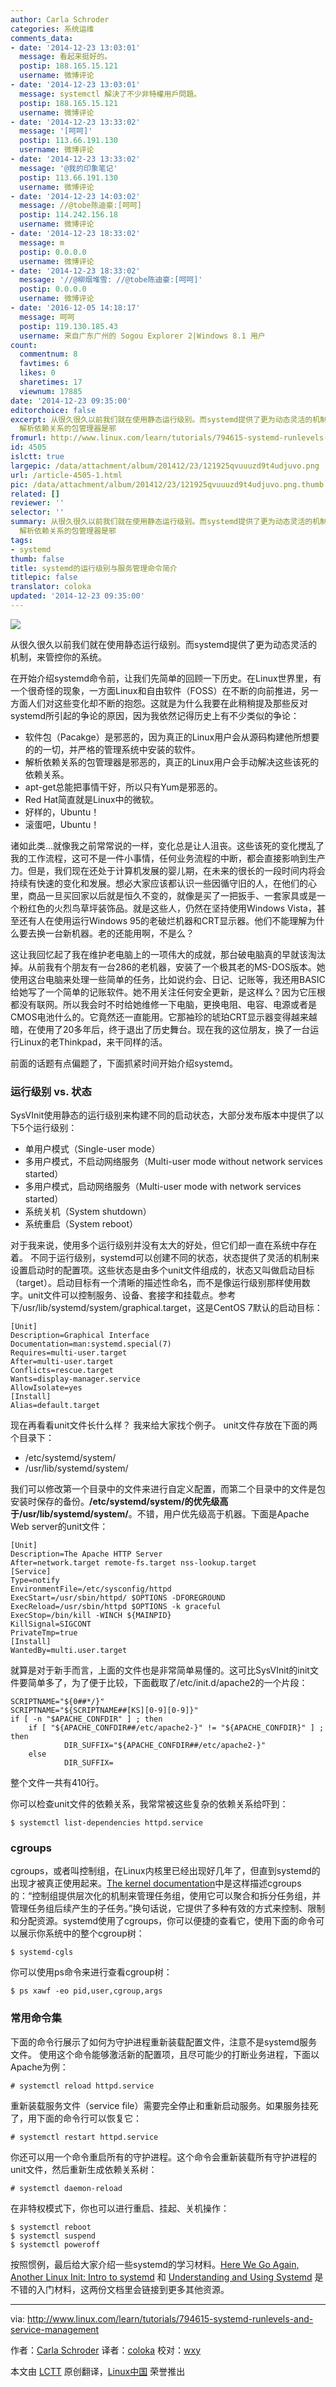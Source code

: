 ```yaml
---
author: Carla Schroder
categories: 系统运维
comments_data:
- date: '2014-12-23 13:03:01'
  message: 看起来挺好的。
  postip: 188.165.15.121
  username: 微博评论
- date: '2014-12-23 13:03:01'
  message: systemctl 解決了不少非特權用戶問題。
  postip: 188.165.15.121
  username: 微博评论
- date: '2014-12-23 13:33:02'
  message: '[呵呵]'
  postip: 113.66.191.130
  username: 微博评论
- date: '2014-12-23 13:33:02'
  message: '@我的印象笔记'
  postip: 113.66.191.130
  username: 微博评论
- date: '2014-12-23 14:03:02'
  message: //@tobe陈迪豪:[呵呵]
  postip: 114.242.156.18
  username: 微博评论
- date: '2014-12-23 18:33:02'
  message: m
  postip: 0.0.0.0
  username: 微博评论
- date: '2014-12-23 18:33:02'
  message: '//@柳烟堆雪: //@tobe陈迪豪:[呵呵]'
  postip: 0.0.0.0
  username: 微博评论
- date: '2016-12-05 14:18:17'
  message: 呵呵
  postip: 119.130.185.43
  username: 来自广东广州的 Sogou Explorer 2|Windows 8.1 用户
count:
  commentnum: 8
  favtimes: 6
  likes: 0
  sharetimes: 17
  viewnum: 17885
date: '2014-12-23 09:35:00'
editorchoice: false
excerpt: 从很久很久以前我们就在使用静态运行级别。而systemd提供了更为动态灵活的机制，来管控你的系统。 在开始介绍systemd命令前，让我们先简单的回顾一下历史。在Linux世界里，有一个很奇怪的现象，一方面Linux和自由软件（FOSS）在不断的向前推进，另一方面人们对这些变化却不断的抱怨。这就是为什么我要在此稍稍提及那些反对systemd所引起的争论的原因，因为我依然记得历史上有不少类似的争论：  软件包（Pacakge）是邪恶的，因为真正的Linux用户会从源码构建他所想要的的一切，并严格的管理系统中安装的软件。
  解析依赖关系的包管理器是邪
fromurl: http://www.linux.com/learn/tutorials/794615-systemd-runlevels-and-service-management
id: 4505
islctt: true
largepic: /data/attachment/album/201412/23/121925qvuuuzd9t4udjuvo.png
url: /article-4505-1.html
pic: /data/attachment/album/201412/23/121925qvuuuzd9t4udjuvo.png.thumb.jpg
related: []
reviewer: ''
selector: ''
summary: 从很久很久以前我们就在使用静态运行级别。而systemd提供了更为动态灵活的机制，来管控你的系统。 在开始介绍systemd命令前，让我们先简单的回顾一下历史。在Linux世界里，有一个很奇怪的现象，一方面Linux和自由软件（FOSS）在不断的向前推进，另一方面人们对这些变化却不断的抱怨。这就是为什么我要在此稍稍提及那些反对systemd所引起的争论的原因，因为我依然记得历史上有不少类似的争论：  软件包（Pacakge）是邪恶的，因为真正的Linux用户会从源码构建他所想要的的一切，并严格的管理系统中安装的软件。
  解析依赖关系的包管理器是邪
tags:
- systemd
thumb: false
title: systemd的运行级别与服务管理命令简介
titlepic: false
translator: coloka
updated: '2014-12-23 09:35:00'
---
```


![](/data/attachment/album/201412/23/121925qvuuuzd9t4udjuvo.png)


从很久很久以前我们就在使用静态运行级别。而systemd提供了更为动态灵活的机制，来管控你的系统。


在开始介绍systemd命令前，让我们先简单的回顾一下历史。在Linux世界里，有一个很奇怪的现象，一方面Linux和自由软件（FOSS）在不断的向前推进，另一方面人们对这些变化却不断的抱怨。这就是为什么我要在此稍稍提及那些反对systemd所引起的争论的原因，因为我依然记得历史上有不少类似的争论：


* 软件包（Pacakge）是邪恶的，因为真正的Linux用户会从源码构建他所想要的的一切，并严格的管理系统中安装的软件。
* 解析依赖关系的包管理器是邪恶的，真正的Linux用户会手动解决这些该死的依赖关系。
* apt-get总能把事情干好，所以只有Yum是邪恶的。
* Red Hat简直就是Linux中的微软。
* 好样的，Ubuntu！
* 滚蛋吧，Ubuntu！


诸如此类...就像我之前常常说的一样，变化总是让人沮丧。这些该死的变化搅乱了我的工作流程，这可不是一件小事情，任何业务流程的中断，都会直接影响到生产力。但是，我们现在还处于计算机发展的婴儿期，在未来的很长的一段时间内将会持续有快速的变化和发展。想必大家应该都认识一些因循守旧的人，在他们的心里，商品一旦买回家以后就是恒久不变的，就像是买了一把扳手、一套家具或是一个粉红色的火烈鸟草坪装饰品。就是这些人，仍然在坚持使用Windows Vista，甚至还有人在使用运行Windows 95的老破烂机器和CRT显示器。他们不能理解为什么要去换一台新机器。老的还能用啊，不是么？


这让我回忆起了我在维护老电脑上的一项伟大的成就，那台破电脑真的早就该淘汰掉。从前我有个朋友有一台286的老机器，安装了一个极其老的MS-DOS版本。她使用这台电脑来处理一些简单的任务，比如说约会、日记、记账等，我还用BASIC给她写了一个简单的记账软件。她不用关注任何安全更新，是这样么？因为它压根都没有联网。所以我会时不时给她维修一下电脑，更换电阻、电容、电源或者是CMOS电池什么的。它竟然还一直能用。它那袖珍的琥珀CRT显示器变得越来越暗，在使用了20多年后，终于退出了历史舞台。现在我的这位朋友，换了一台运行Linux的老Thinkpad，来干同样的活。


前面的话题有点偏题了，下面抓紧时间开始介绍systemd。


### 运行级别 vs. 状态


SysVInit使用静态的运行级别来构建不同的启动状态，大部分发布版本中提供了以下5个运行级别：


* 单用户模式（Single-user mode）
* 多用户模式，不启动网络服务（Multi-user mode without network services started）
* 多用户模式，启动网络服务（Multi-user mode with network services started）
* 系统关机（System shutdown）
* 系统重启（System reboot）


对于我来说，使用多个运行级别并没有太大的好处，但它们却一直在系统中存在着。 不同于运行级别，systemd可以创建不同的状态，状态提供了灵活的机制来设置启动时的配置项。这些状态是由多个unit文件组成的，状态又叫做启动目标（target）。启动目标有一个清晰的描述性命名，而不是像运行级别那样使用数字。unit文件可以控制服务、设备、套接字和挂载点。参考下/usr/lib/systemd/system/graphical.target，这是CentOS 7默认的启动目标：



```
[Unit]
Description=Graphical Interface
Documentation=man:systemd.special(7)
Requires=multi-user.target
After=multi-user.target
Conflicts=rescue.target
Wants=display-manager.service
AllowIsolate=yes
[Install]
Alias=default.target

```

现在再看看unit文件长什么样？ 我来给大家找个例子。 unit文件存放在下面的两个目录下：


* /etc/systemd/system/
* /usr/lib/systemd/system/


我们可以修改第一个目录中的文件来进行自定义配置，而第二个目录中的文件是包安装时保存的备份。**/etc/systemd/system/**的优先级高于**/usr/lib/systemd/system/**。不错，用户优先级高于机器。下面是Apache Web server的unit文件：



```
[Unit]
Description=The Apache HTTP Server
After=network.target remote-fs.target nss-lookup.target
[Service]
Type=notify
EnvironmentFile=/etc/sysconfig/httpd
ExecStart=/usr/sbin/httpd/ $OPTIONS -DFOREGROUND
ExecReload=/usr/sbin/httpd $OPTIONS -k graceful
ExecStop=/bin/kill -WINCH ${MAINPID}
KillSignal=SIGCONT
PrivateTmp=true
[Install]
WantedBy=multi.user.target

```

就算是对于新手而言，上面的文件也是非常简单易懂的。这可比SysVInit的init文件要简单多了，为了便于比较，下面截取了/etc/init.d/apache2的一个片段：



```
SCRIPTNAME="${0##*/}"
SCRIPTNAME="${SCRIPTNAME##[KS][0-9][0-9]}"
if [ -n "$APACHE_CONFDIR" ] ; then
    if [ "${APACHE_CONFDIR##/etc/apache2-}" != "${APACHE_CONFDIR}" ] ; then
            DIR_SUFFIX="${APACHE_CONFDIR##/etc/apache2-}"
    else
            DIR_SUFFIX=

```

整个文件一共有410行。


你可以检查unit文件的依赖关系，我常常被这些复杂的依赖关系给吓到：



```
$ systemctl list-dependencies httpd.service

```

### cgroups


cgroups，或者叫控制组，在Linux内核里已经出现好几年了，但直到systemd的出现才被真正使用起来。[The kernel documentation](https://www.kernel.org/doc/Documentation/cgroups/cgroups.txt)中是这样描述cgroups的：“控制组提供层次化的机制来管理任务组，使用它可以聚合和拆分任务组，并管理任务组后续产生的子任务。”换句话说，它提供了多种有效的方式来控制、限制和分配资源。systemd使用了cgroups，你可以便捷的查看它，使用下面的命令可以展示你系统中的整个cgroup树：



```
$ systemd-cgls

```

你可以使用ps命令来进行查看cgroup树：



```
$ ps xawf -eo pid,user,cgroup,args

```

### 常用命令集


下面的命令行展示了如何为守护进程重新装载配置文件，注意不是systemd服务文件。 使用这个命令能够激活新的配置项，且尽可能少的打断业务进程，下面以Apache为例：



```
# systemctl reload httpd.service

```

重新装载服务文件（service file）需要完全停止和重新启动服务。如果服务挂死了，用下面的命令行可以恢复它：



```
# systemctl restart httpd.service

```

你还可以用一个命令重启所有的守护进程。这个命令会重新装载所有守护进程的unit文件，然后重新生成依赖关系树：



```
# systemctl daemon-reload

```

在非特权模式下，你也可以进行重启、挂起、关机操作：



```
$ systemctl reboot
$ systemctl suspend
$ systemctl poweroff

```

按照惯例，最后给大家介绍一些systemd的学习材料。[Here We Go Again, Another Linux Init: Intro to systemd](http://www.linux.com/learn/tutorials/524577-here-we-go-again-another-linux-init-intro-to-systemd) 和 [Understanding and Using Systemd](http://www.linux.com/learn/tutorials/788613-understanding-and-using-systemd) 是不错的入门材料，这两份文档里会链接到更多其他资源。




---


via: <http://www.linux.com/learn/tutorials/794615-systemd-runlevels-and-service-management>


作者：[Carla Schroder](http://www.linux.com/community/forums/person/3734) 译者：[coloka](https://github.com/coloka) 校对：[wxy](https://github.com/wxy)


本文由 [LCTT](https://github.com/LCTT/TranslateProject) 原创翻译，[Linux中国](http://linux.cn/) 荣誉推出